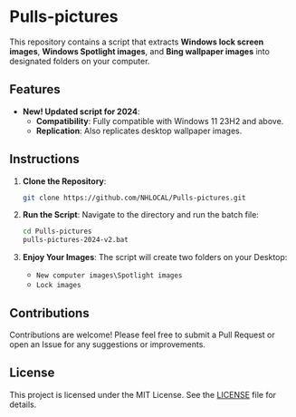 # Pulls-pictures

This repository contains a script that extracts **Windows lock screen images**, **Windows Spotlight images**, and **Bing wallpaper images** into designated folders on your computer.

## Features

- **New! Updated script for 2024**:
  - **Compatibility**: Fully compatible with Windows 11 23H2 and above.
  - **Replication**: Also replicates desktop wallpaper images.

## Instructions

1. **Clone the Repository**:
   ```sh
   git clone https://github.com/NHLOCAL/Pulls-pictures.git
   ```

2. **Run the Script**:
   Navigate to the directory and run the batch file:
   ```sh
   cd Pulls-pictures
   pulls-pictures-2024-v2.bat
   ```

3. **Enjoy Your Images**:
   The script will create two folders on your Desktop:
   - `New computer images\Spotlight images`
   - `Lock images`

## Contributions

Contributions are welcome! Please feel free to submit a Pull Request or open an Issue for any suggestions or improvements.

## License

This project is licensed under the MIT License. See the [LICENSE](LICENSE) file for details.